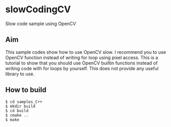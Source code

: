 # slowCodingCV
Slow code sample using OpenCV

## Aim
 This sample codes show how to use OpenCV slow.
 I recommend you to use OpenCV function instead of writing for loop using pixel access. 
 This is a tutorial to show that you should use OpenCV builtin functions instead of writing code with for loops by yourself.
 This does not provide any useful library to use.
 
## How to build

```
$ cd samples_C++
$ mkdir build
$ cd build
$ cmake ..
$ make
```
